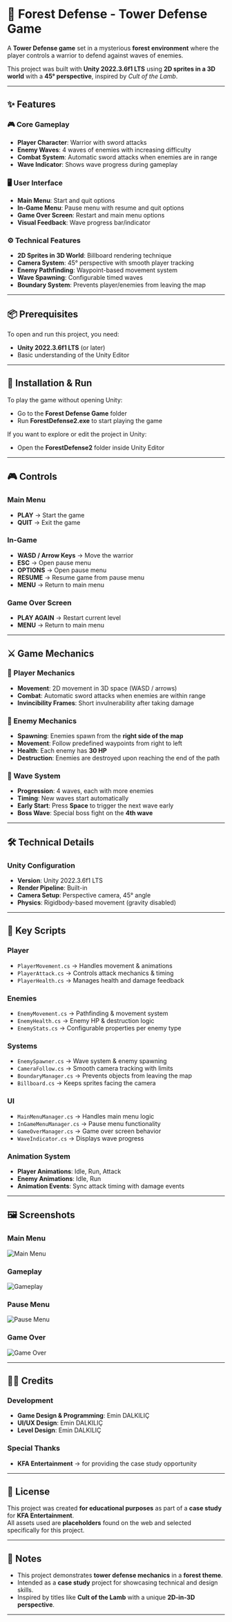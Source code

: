 # 🌲 Forest Defense - Tower Defense Game

A **Tower Defense game** set in a mysterious **forest environment** where the player controls a warrior to defend against waves of enemies.  

This project was built with **Unity 2022.3.6f1 LTS** using **2D sprites in a 3D world** with a **45° perspective**, inspired by *Cult of the Lamb*.

---

## ✨ Features

### 🎮 Core Gameplay
- **Player Character**: Warrior with sword attacks  
- **Enemy Waves**: 4 waves of enemies with increasing difficulty  
- **Combat System**: Automatic sword attacks when enemies are in range  
- **Wave Indicator**: Shows wave progress during gameplay  

### 🖥️ User Interface
- **Main Menu**: Start and quit options  
- **In-Game Menu**: Pause menu with resume and quit options  
- **Game Over Screen**: Restart and main menu options  
- **Visual Feedback**: Wave progress bar/indicator  

### ⚙️ Technical Features
- **2D Sprites in 3D World**: Billboard rendering technique  
- **Camera System**: 45° perspective with smooth player tracking  
- **Enemy Pathfinding**: Waypoint-based movement system  
- **Wave Spawning**: Configurable timed waves  
- **Boundary System**: Prevents player/enemies from leaving the map  

---

## 📦 Prerequisites
To open and run this project, you need:
- **Unity 2022.3.6f1 LTS** (or later)  
- Basic understanding of the Unity Editor

---

## 📂 Installation & Run

To play the game without opening Unity:

- Go to the **Forest Defense Game** folder  
- Run **ForestDefense2.exe** to start playing the game  

If you want to explore or edit the project in Unity:

- Open the **ForestDefense2** folder inside Unity Editor  

---

## 🎮 Controls

### Main Menu
- **PLAY** → Start the game  
- **QUIT** → Exit the game  

### In-Game
- **WASD / Arrow Keys** → Move the warrior  
- **ESC** → Open pause menu  
- **OPTIONS** → Open pause menu  
- **RESUME** → Resume game from pause menu  
- **MENU** → Return to main menu  

### Game Over Screen
- **PLAY AGAIN** → Restart current level  
- **MENU** → Return to main menu  

---

## ⚔️ Game Mechanics

### 👤 Player Mechanics
- **Movement**: 2D movement in 3D space (WASD / arrows)  
- **Combat**: Automatic sword attacks when enemies are within range  
- **Invincibility Frames**: Short invulnerability after taking damage  

### 👹 Enemy Mechanics
- **Spawning**: Enemies spawn from the **right side of the map**  
- **Movement**: Follow predefined waypoints from right to left  
- **Health**: Each enemy has **30 HP**  
- **Destruction**: Enemies are destroyed upon reaching the end of the path  

### 🌊 Wave System
- **Progression**: 4 waves, each with more enemies  
- **Timing**: New waves start automatically  
- **Early Start**: Press **Space** to trigger the next wave early  
- **Boss Wave**: Special boss fight on the **4th wave**  

---

## 🛠 Technical Details

### Unity Configuration
- **Version**: Unity 2022.3.6f1 LTS  
- **Render Pipeline**: Built-in  
- **Camera Setup**: Perspective camera, 45° angle  
- **Physics**: Rigidbody-based movement (gravity disabled)  

---

## 📜 Key Scripts

### Player
- `PlayerMovement.cs` → Handles movement & animations  
- `PlayerAttack.cs` → Controls attack mechanics & timing  
- `PlayerHealth.cs` → Manages health and damage feedback  

### Enemies
- `EnemyMovement.cs` → Pathfinding & movement system  
- `EnemyHealth.cs` → Enemy HP & destruction logic  
- `EnemyStats.cs` → Configurable properties per enemy type  

### Systems
- `EnemySpawner.cs` → Wave system & enemy spawning  
- `CameraFollow.cs` → Smooth camera tracking with limits  
- `BoundaryManager.cs` → Prevents objects from leaving the map  
- `Billboard.cs` → Keeps sprites facing the camera  

### UI
- `MainMenuManager.cs` → Handles main menu logic  
- `InGameMenuManager.cs` → Pause menu functionality  
- `GameOverManager.cs` → Game over screen behavior  
- `WaveIndicator.cs` → Displays wave progress  

### Animation System
- **Player Animations**: Idle, Run, Attack  
- **Enemy Animations**: Idle, Run  
- **Animation Events**: Sync attack timing with damage events  

---

## 🖼️ Screenshots

### Main Menu
![Main Menu](./Screenshots/mainmenu.png)

### Gameplay
![Gameplay](./Screenshots/gameplay.png)

### Pause Menu
![Pause Menu](./Screenshots/pausemenu.png)

### Game Over
![Game Over](./Screenshots/gameover.png)

---

## 👨‍💻 Credits

### Development
- **Game Design & Programming**: Emin DALKILIÇ  
- **UI/UX Design**: Emin DALKILIÇ  
- **Level Design**: Emin DALKILIÇ  

### Special Thanks
- **KFA Entertainment** → for providing the case study opportunity  

---

## 📜 License

This project was created **for educational purposes** as part of a **case study** for **KFA Entertainment**.  
All assets used are **placeholders** found on the web and selected specifically for this project.  

---

## 🚀 Notes
- This project demonstrates **tower defense mechanics** in a **forest theme**.  
- Intended as a **case study** project for showcasing technical and design skills.  
- Inspired by titles like **Cult of the Lamb** with a unique **2D-in-3D perspective**.  

---
